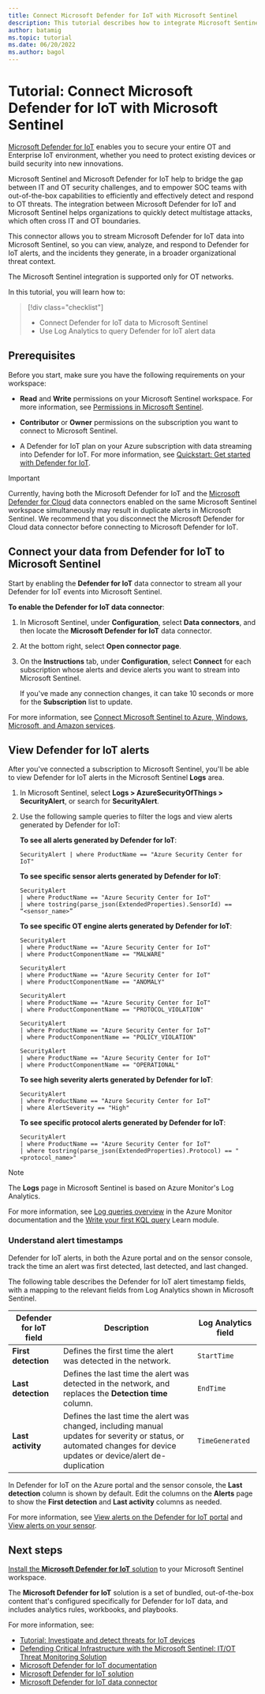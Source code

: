 ```yaml
---
title: Connect Microsoft Defender for IoT with Microsoft Sentinel
description: This tutorial describes how to integrate Microsoft Sentinel and Microsoft Defender for IoT with the Microsoft Sentinel data connector to secure your entire OT environment. Detect and respond to OT threats, including multistage attacks that may cross IT and OT boundaries.
author: batamig
ms.topic: tutorial
ms.date: 06/20/2022
ms.author: bagol
---
```


# Tutorial: Connect Microsoft Defender for IoT with Microsoft Sentinel

​[Microsoft Defender for IoT](../defender-for-iot/index.yml) enables you to secure your entire OT and Enterprise IoT environment, whether you need to protect existing devices or build security into new innovations.

Microsoft Sentinel and Microsoft Defender for IoT help to bridge the gap between IT and OT security challenges, and to empower SOC teams with out-of-the-box capabilities to efficiently and effectively detect and respond to OT threats. The integration between Microsoft Defender for IoT and Microsoft Sentinel helps organizations to quickly detect multistage attacks, which often cross IT and OT boundaries.

This connector allows you to stream Microsoft Defender for IoT data into Microsoft Sentinel, so you can view, analyze, and respond to Defender for IoT alerts, and the incidents they generate, in a broader organizational threat context.

The Microsoft Sentinel integration is supported only for OT networks.

In this tutorial, you will learn how to:

> [!div class="checklist"]
>
> * Connect Defender for IoT data to Microsoft Sentinel
> * Use Log Analytics to query Defender for IoT alert data

## Prerequisites

Before you start, make sure you have the following requirements on your workspace:

- **Read** and **Write** permissions on your Microsoft Sentinel workspace. For more information, see [Permissions in Microsoft Sentinel](roles.md).

- **Contributor** or **Owner** permissions on the subscription you want to connect to Microsoft Sentinel.

- A Defender for IoT plan on your Azure subscription with data streaming into Defender for IoT. For more information, see [Quickstart: Get started with Defender for IoT](../defender-for-iot/organizations/getting-started.md).

> [!IMPORTANT]
> Currently, having both the Microsoft Defender for IoT and the [Microsoft Defender for Cloud](data-connectors-reference.md#microsoft-defender-for-cloud) data connectors enabled on the same Microsoft Sentinel workspace simultaneously may result in duplicate alerts in Microsoft Sentinel. We recommend that you disconnect the Microsoft Defender for Cloud data connector before connecting to Microsoft Defender for IoT.
>

## Connect your data from Defender for IoT to Microsoft Sentinel

Start by enabling the **Defender for IoT** data connector to stream all your Defender for IoT events into Microsoft Sentinel.

**To enable the Defender for IoT data connector**:

1. In Microsoft Sentinel, under **Configuration**, select **Data connectors**, and then locate the **Microsoft Defender for IoT** data connector.

1. At the bottom right, select **Open connector page**.

1. On the **Instructions** tab, under **Configuration**, select **Connect** for each subscription whose alerts and device alerts you want to stream into Microsoft Sentinel.

    If you've made any connection changes, it can take 10 seconds or more for the **Subscription** list to update.

For more information, see [Connect Microsoft Sentinel to Azure, Windows, Microsoft, and Amazon services](connect-azure-windows-microsoft-services.md).

## View Defender for IoT alerts

After you've connected a subscription to Microsoft Sentinel, you'll be able to view Defender for IoT alerts in the Microsoft Sentinel **Logs** area.

1. In Microsoft Sentinel, select  **Logs > AzureSecurityOfThings > SecurityAlert**, or search for **SecurityAlert**.

1. Use the following sample queries to filter the logs and view alerts generated by Defender for IoT:

    **To see all alerts generated by Defender for IoT**:

    ```kusto
    SecurityAlert | where ProductName == "Azure Security Center for IoT"
    ```

    **To see specific sensor alerts generated by Defender for IoT**:

    ```kusto
    SecurityAlert
    | where ProductName == "Azure Security Center for IoT"
    | where tostring(parse_json(ExtendedProperties).SensorId) == “<sensor_name>”
    ```

    **To see specific OT engine alerts generated by Defender for IoT**:

    ```kusto
    SecurityAlert
    | where ProductName == "Azure Security Center for IoT"
    | where ProductComponentName == "MALWARE"

    SecurityAlert
    | where ProductName == "Azure Security Center for IoT"
    | where ProductComponentName == "ANOMALY"

    SecurityAlert
    | where ProductName == "Azure Security Center for IoT"
    | where ProductComponentName == "PROTOCOL_VIOLATION"

    SecurityAlert
    | where ProductName == "Azure Security Center for IoT"
    | where ProductComponentName == "POLICY_VIOLATION"

    SecurityAlert
    | where ProductName == "Azure Security Center for IoT"
    | where ProductComponentName == "OPERATIONAL"
    ```

    **To see high severity alerts generated by Defender for IoT**:

    ```kusto
    SecurityAlert
    | where ProductName == "Azure Security Center for IoT"
    | where AlertSeverity == "High"
    ```

    **To see specific protocol alerts generated by Defender for IoT**:

    ```kusto
    SecurityAlert
    | where ProductName == "Azure Security Center for IoT"
    | where tostring(parse_json(ExtendedProperties).Protocol) == "<protocol_name>"
    ```

> [!NOTE]
> The **Logs** page in Microsoft Sentinel is based on Azure Monitor's Log Analytics. 
>
> For more information, see [Log queries overview](../azure-monitor/logs/log-query-overview.md) in the Azure Monitor documentation and the [Write your first KQL query](/training/modules/write-first-query-kusto-query-language/) Learn module.
>

### Understand alert timestamps

Defender for IoT alerts, in both the Azure portal and on the sensor console, track the time an alert was first detected, last detected, and last changed.

The following table describes the Defender for IoT alert timestamp fields, with a mapping to the relevant fields from Log Analytics shown in Microsoft Sentinel.

|Defender for IoT field |Description |  Log Analytics field |
|---------|---------|---------|
|**First detection**     |Defines the first time the alert was detected in the network. | `StartTime`        |
|**Last detection**     | Defines the last time the alert was detected in the network, and replaces the **Detection time** column.|     `EndTime`    |
|**Last activity**     |   Defines the last time the alert was changed, including manual updates for severity or status, or automated changes for device updates or device/alert de-duplication | `TimeGenerated`      |

In Defender for IoT on the Azure portal and the sensor console, the **Last detection** column is shown by default. Edit the columns on the **Alerts** page to show the **First detection** and **Last activity** columns as needed.

For more information, see [View alerts on the Defender for IoT portal](../defender-for-iot/organizations/how-to-manage-cloud-alerts.md) and [View alerts on your sensor](../defender-for-iot/organizations/how-to-view-alerts.md).

## Next steps

[Install the **Microsoft Defender for IoT** solution](iot-advanced-threat-monitoring.md) to your Microsoft Sentinel workspace.

The **Microsoft Defender for IoT** solution is a set of bundled, out-of-the-box content that's configured specifically for Defender for IoT data, and includes analytics rules, workbooks, and playbooks.

For more information, see:

- [Tutorial: Investigate and detect threats for IoT devices](iot-advanced-threat-monitoring.md)
- [Defending Critical Infrastructure with the Microsoft Sentinel: IT/OT Threat Monitoring Solution](https://techcommunity.microsoft.com/t5/microsoft-sentinel-blog/defending-critical-infrastructure-with-the-microsoft-sentinel-it/ba-p/3061184)
- [Microsoft Defender for IoT documentation](../defender-for-iot/index.yml)
- [Microsoft Defender for IoT solution](https://azuremarketplace.microsoft.com/en-us/marketplace/apps/azuresentinel.azure-sentinel-solution-unifiedmicrosoftsocforot?tab=Overview)
- [Microsoft Defender for IoT data connector](data-connectors-reference.md#microsoft-defender-for-iot)

